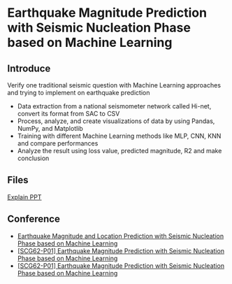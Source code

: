 # Earthquake Magnitude Prediction with Seismic Nucleation Phase based on Machine Learning
## Introduce
Verify one traditional seismic question with Machine Learning approaches and trying to implement on earthquake prediction
-	Data extraction from a national seismometer network called Hi-net, convert its format from SAC to CSV
-	Process, analyze, and create visualizations of data by using Pandas, NumPy, and Matplotlib
-	Training with different Machine Learning methods like MLP, CNN, KNN and compare performances
-	Analyze the result using loss value, predicted magnitude, R2 and make conclusion

## Files
[Explain PPT](Earthquake%20Magnitude%20Prediction%20with%20Seismic%20Nucleation%20Phase%20based%20on%20Machine%20Learning.pptx)

## Conference
- [Earthquake Magnitude and Location Prediction with Seismic Nucleation Phase based on Machine Learning](https://agu.confex.com/agu/fm19/meetingapp.cgi/Paper/624506)
- [[SCG62-P01] Earthquake Magnitude Prediction with Seismic Nucleation Phase based on Machine Learning](https://confit.atlas.jp/guide/event/jpgu2019/subject/SCG62-P01/advanced)
- [[SCG62-P01] Earthquake Magnitude Prediction with Seismic Nucleation Phase based on Machine Learning](https://confit.atlas.jp/guide/event/jpgu2019/subject/E_SCG62-P01/advanced)
